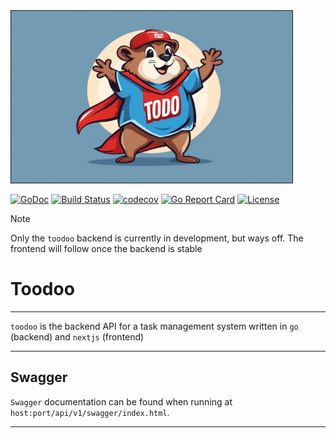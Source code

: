 <img src="https://github.com/symonk/toodoo/blob/main/.github/images/logo.png" border="1" width="450" height="275"/>

[![GoDoc](https://pkg.go.dev/badge/github.com/symonk/toodoo)](https://pkg.go.dev/github.com/symonk/toodoo)
[![Build Status](https://github.com/symonk/toodoo/actions/workflows/go_test.yml/badge.svg)](https://github.com/symonk/toodoo/actions/workflows/go_test.yml)
[![codecov](https://codecov.io/gh/symonk/toodoo/branch/main/graph/badge.svg)](https://codecov.io/gh/symonk/toodoo)
[![Go Report Card](https://goreportcard.com/badge/github.com/symonk/toodoo)](https://goreportcard.com/report/github.com/symonk/toodoo)
[![License](https://img.shields.io/badge/License-Apache_2.0-blue.svg)](https://github.com/symonk/toodoo/blob/master/LICENSE)


> [!NOTE]
> Only the `toodoo` backend is currently in development, but ways off.
> The frontend will follow once the backend is stable

# Toodoo
-----

`toodoo` is the backend API for a task management system written in `go` (backend) and `nextjs` (frontend)

-----

## Swagger

`Swagger` documentation can be found when running at `host:port/api/v1/swagger/index.html`.

-----